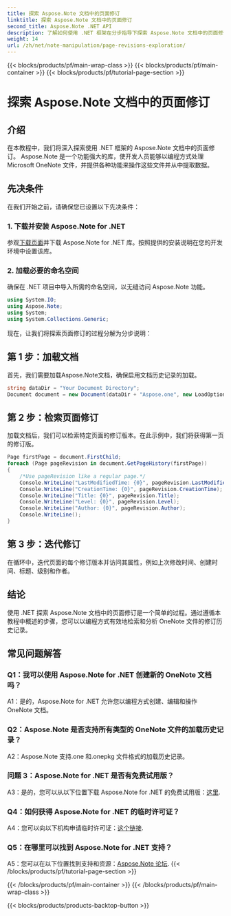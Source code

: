 ```yaml
---
title: 探索 Aspose.Note 文档中的页面修订
linktitle: 探索 Aspose.Note 文档中的页面修订
second_title: Aspose.Note .NET API
description: 了解如何使用 .NET 框架在分步指导下探索 Aspose.Note 文档中的页面修订。
weight: 14
url: /zh/net/note-manipulation/page-revisions-exploration/
---
```


{{< blocks/products/pf/main-wrap-class >}}
{{< blocks/products/pf/main-container >}}
{{< blocks/products/pf/tutorial-page-section >}}

# 探索 Aspose.Note 文档中的页面修订

## 介绍

在本教程中，我们将深入探索使用 .NET 框架的 Aspose.Note 文档中的页面修订。 Aspose.Note 是一个功能强大的库，使开发人员能够以编程方式处理 Microsoft OneNote 文件，并提供各种功能来操作这些文件并从中提取数据。

## 先决条件

在我们开始之前，请确保您已设置以下先决条件：

### 1. 下载并安装 Aspose.Note for .NET

参观[下载页面](https://releases.aspose.com/note/net/)并下载 Aspose.Note for .NET 库。按照提供的安装说明在您的开发环境中设置该库。

### 2. 加载必要的命名空间

确保在 .NET 项目中导入所需的命名空间，以无缝访问 Aspose.Note 功能。

```csharp
using System.IO;
using Aspose.Note;
using System;
using System.Collections.Generic;
```

现在，让我们将探索页面修订的过程分解为分步说明：

## 第 1 步：加载文档

首先，我们需要加载Aspose.Note文档，确保启用文档历史记录的加载。

```csharp
string dataDir = "Your Document Directory";
Document document = new Document(dataDir + "Aspose.one", new LoadOptions { LoadHistory = true });
```

## 第 2 步：检索页面修订

加载文档后，我们可以检索特定页面的修订版本。在此示例中，我们将获得第一页的修订版。

```csharp
Page firstPage = document.FirstChild;
foreach (Page pageRevision in document.GetPageHistory(firstPage))
{
    /*Use pageRevision like a regular page.*/
    Console.WriteLine("LastModifiedTime: {0}", pageRevision.LastModifiedTime);
    Console.WriteLine("CreationTime: {0}", pageRevision.CreationTime);
    Console.WriteLine("Title: {0}", pageRevision.Title);
    Console.WriteLine("Level: {0}", pageRevision.Level);
    Console.WriteLine("Author: {0}", pageRevision.Author);
    Console.WriteLine();
}
```

## 第 3 步：迭代修订

在循环中，迭代页面的每个修订版本并访问其属性，例如上次修改时间、创建时间、标题、级别和作者。

## 结论

使用 .NET 探索 Aspose.Note 文档中的页面修订是一个简单的过程。通过遵循本教程中概述的步骤，您可以以编程方式有效地检索和分析 OneNote 文件的修订历史记录。

## 常见问题解答

### Q1：我可以使用 Aspose.Note for .NET 创建新的 OneNote 文档吗？

A1：是的，Aspose.Note for .NET 允许您以编程方式创建、编辑和操作 OneNote 文档。

### Q2：Aspose.Note 是否支持所有类型的 OneNote 文件的加载历史记录？

A2：Aspose.Note 支持.one 和.onepkg 文件格式的加载历史记录。

### 问题 3：Aspose.Note for .NET 是否有免费试用版？

A3：是的，您可以从以下位置下载 Aspose.Note for .NET 的免费试用版：[这里](https://releases.aspose.com/).

### Q4：如何获得 Aspose.Note for .NET 的临时许可证？

 A4：您可以向以下机构申请临时许可证：[这个链接](https://purchase.aspose.com/temporary-license/).

### Q5：在哪里可以找到 Aspose.Note for .NET 支持？

 A5：您可以在以下位置找到支持和资源：[Aspose.Note 论坛](https://forum.aspose.com/c/note/28).
{{< /blocks/products/pf/tutorial-page-section >}}

{{< /blocks/products/pf/main-container >}}
{{< /blocks/products/pf/main-wrap-class >}}

{{< blocks/products/products-backtop-button >}}
